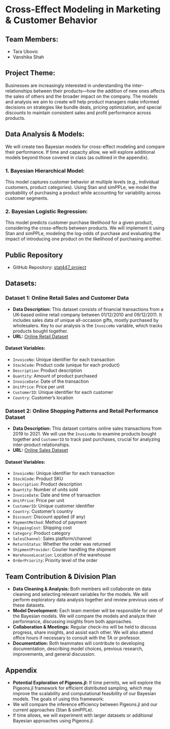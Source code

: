 # Cross-Effect Modeling in Marketing & Customer Behavior

## Team Members:
- Tara Ubovic
- Vanshika Shah

## Project Theme:
Businesses are increasingly interested in understanding the inter-relationships between their products—how the addition of new ones affects the sales of others and the broader impact on the company. The models and analysis we aim to create will help product managers make informed decisions on strategies like bundle deals, pricing optimization, and special discounts to maintain consistent sales and profit performance across products.

## Data Analysis & Models:
We will create two Bayesian models for cross-effect modeling and compare their performance. If time and capacity allow, we will explore additional models beyond those covered in class (as outlined in the appendix).

### 1. **Bayesian Hierarchical Model:**
This model captures customer behavior at multiple levels (e.g., individual customers, product categories). Using Stan and simPPLe, we model the probability of purchasing a product while accounting for variability across customer segments.

### 2. **Bayesian Logistic Regression:**
This model predicts customer purchase likelihood for a given product, considering the cross-effects between products. We will implement it using Stan and simPPLe, modeling the log-odds of purchase and evaluating the impact of introducing one product on the likelihood of purchasing another.

## Public Repository
- GitHub Repository: [stat447_project](https://github.com/tarauboviccc/stat447_project)

## Datasets:

### Dataset 1: Online Retail Sales and Customer Data
- **Data Description:** This dataset consists of financial transactions from a UK-based online retail company between 01/12/2010 and 09/12/2011. It includes sales data of unique all-occasion gifts, mostly purchased by wholesalers. Key to our analysis is the `InvoiceNo` variable, which tracks products bought together.
- **URL:** [Online Retail Dataset](https://www.kaggle.com/datasets/ulrikthygepedersen/online-retail-dataset/data)

#### Dataset Variables:
- `InvoiceNo`: Unique identifier for each transaction
- `StockCode`: Product code (unique for each product)
- `Description`: Product description
- `Quantity`: Amount of product purchased
- `InvoiceDate`: Date of the transaction
- `UnitPrice`: Price per unit
- `CustomerID`: Unique identifier for each customer
- `Country`: Customer’s location

### Dataset 2: Online Shopping Patterns and Retail Performance Dataset
- **Data Description:** This dataset contains online sales transactions from 2019 to 2021. We will use the `InvoiceNo` to examine products bought together and `CustomerID` to track past purchases, crucial for analyzing inter-product relationships.
- **URL:** [Online Sales Dataset](https://www.kaggle.com/datasets/yusufdelikkaya/online-sales-dataset)

#### Dataset Variables:
- `InvoiceNo`: Unique identifier for each transaction
- `StockCode`: Product SKU
- `Description`: Product description
- `Quantity`: Number of units sold
- `InvoiceDate`: Date and time of transaction
- `UnitPrice`: Price per unit
- `CustomerID`: Unique customer identifier
- `Country`: Customer’s country
- `Discount`: Discount applied (if any)
- `PaymentMethod`: Method of payment
- `ShippingCost`: Shipping cost
- `Category`: Product category
- `SalesChannel`: Sales platform/channel
- `ReturnStatus`: Whether the order was returned
- `ShipmentProvider`: Courier handling the shipment
- `WarehouseLocation`: Location of the warehouse
- `OrderPriority`: Priority level of the order

## Team Contribution & Division Plan
- **Data Cleaning & Analysis:** Both members will collaborate on data cleaning and selecting relevant variables for the models. We will perform exploratory data analysis together and review previous uses of these datasets.
- **Model Development:** Each team member will be responsible for one of the Bayesian models. We will compare the models and analyze their performance, discussing insights from both approaches.
- **Collaboration & Meetings:** Regular check-ins will be held to discuss progress, share insights, and assist each other. We will also attend office hours if necessary to consult with the TA or professor.
- **Documentation:** Both teammates will contribute to developing documentation, describing model choices, previous research, improvements, and general discussion.

## Appendix
- **Potential Exploration of Pigeons.jl:** If time permits, we will explore the Pigeons.jl framework for efficient distributed sampling, which may improve the scalability and computational feasibility of our Bayesian models. The goals of using this framework:
- We will compare the inference efficiency between Pigeons.jl and our current approaches (Stan & simPPLe).
- If time allows, we will experiment with larger datasets or additional Bayesian approaches using Pigeons.jl.
